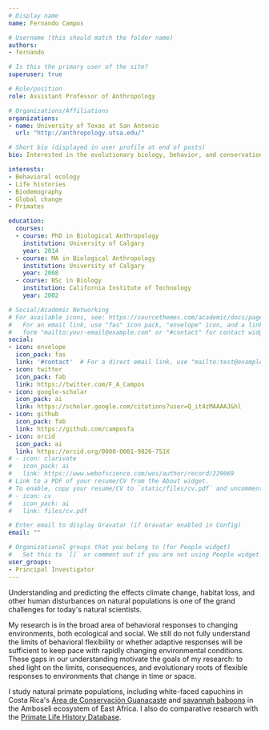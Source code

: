 ```yaml
---
# Display name
name: Fernando Campos

# Username (this should match the folder name)
authors:
- fernando

# Is this the primary user of the site?
superuser: true

# Role/position
role: Assistant Professor of Anthropology

# Organizations/Affiliations
organizations:
- name: University of Texas at San Antonio
  url: "http://anthropology.utsa.edu/"

# Short bio (displayed in user profile at end of posts)
bio: Interested in the evolutionary biology, behavior, and conservation of primates.

interests:
- Behavioral ecology
- Life histories
- Biodemography
- Global change
- Primates

education:
  courses:
  - course: PhD in Biological Anthropology
    institution: University of Calgary
    year: 2014
  - course: MA in Biological Anthropology
    institution: University of Calgary
    year: 2008
  - course: BSc in Biology
    institution: California Institute of Technology
    year: 2002

# Social/Academic Networking
# For available icons, see: https://sourcethemes.com/academic/docs/page-builder/#icons
#   For an email link, use "fas" icon pack, "envelope" icon, and a link in the
#   form "mailto:your-email@example.com" or "#contact" for contact widget.
social:
- icon: envelope
  icon_pack: fas
  link: '#contact'  # For a direct email link, use "mailto:test@example.org".
- icon: twitter
  icon_pack: fab
  link: https://twitter.com/F_A_Campos
- icon: google-scholar
  icon_pack: ai
  link: https://scholar.google.com/citations?user=Q_it4zMAAAAJ&hl
- icon: github
  icon_pack: fab
  link: https://github.com/camposfa
- icon: orcid
  icon_pack: ai
  link: https://orcid.org/0000-0001-9826-751X
# - icon: clarivate
#   icon_pack: ai
#   link: https://www.webofscience.com/wos/author/record/229069
# Link to a PDF of your resume/CV from the About widget.
# To enable, copy your resume/CV to `static/files/cv.pdf` and uncomment the lines below.
# - icon: cv
#   icon_pack: ai
#   link: files/cv.pdf

# Enter email to display Gravatar (if Gravatar enabled in Config)
email: ""

# Organizational groups that you belong to (for People widget)
#   Set this to `[]` or comment out if you are not using People widget.
user_groups:
- Principal Investigator
---
```


Understanding and predicting the effects climate change, habitat loss, and other human disturbances on natural populations is one of the grand challenges for today's natural scientists.

My research is in the broad area of behavioral responses to changing environments, both ecological and social. We still do not fully understand the limits of behavioral flexibility or whether adaptive responses will be sufficient to keep pace with rapidly changing environmental conditions. These gaps in our understanding motivate the goals of my research: to shed light on the limits, consequences, and evolutionary roots of flexible responses to environments that change in time or space.

I study natural primate populations, including white-faced capuchins in Costa Rica's [Área de Conservación Guanacaste](http://www.acguanacaste.ac.cr/) and [savannah baboons](https://amboselibaboons.nd.edu/) in the Amboseli ecosystem of East Africa. I also do comparative research with the [Primate Life History Database](http://www.plhdb.org).

